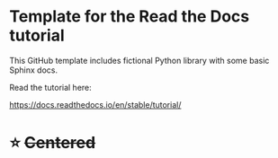 # Template for the Read the Docs tutorial

This GitHub template includes fictional Python library
with some basic Sphinx docs.

Read the tutorial here:

https://docs.readthedocs.io/en/stable/tutorial/


<span align="center"> <h1> :star: ~~Centered~~ </h1></span>
